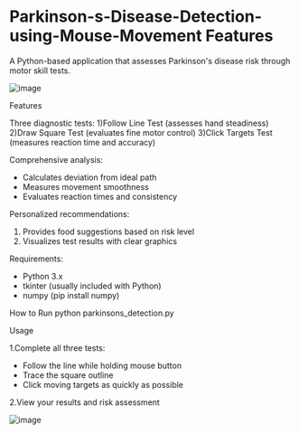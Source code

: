 
# Parkinson-s-Disease-Detection-using-Mouse-Movement   Features 
A Python-based application that assesses Parkinson's disease risk through motor skill tests.


![image](https://github.com/user-attachments/assets/29fb57ff-6286-4cc3-9cae-abfaeaeda7d5)


Features 

Three diagnostic tests:
1)Follow Line Test (assesses hand steadiness)
2)Draw Square Test (evaluates fine motor control)
3)Click Targets Test (measures reaction time and accuracy)

Comprehensive analysis:
* Calculates deviation from ideal path
* Measures movement smoothness
* Evaluates reaction times and consistency

Personalized recommendations:
1) Provides food suggestions based on risk level
2) Visualizes test results with clear graphics

Requirements:
* Python 3.x
* tkinter (usually included with Python)
* numpy (pip install numpy)

How to Run
python parkinsons_detection.py

Usage

1.Complete all three tests:

* Follow the line while holding mouse button
* Trace the square outline
* Click moving targets as quickly as possible

2.View your results and risk assessment


![image](https://github.com/user-attachments/assets/e7433914-8f52-40b8-8e49-2fca929782eb)




